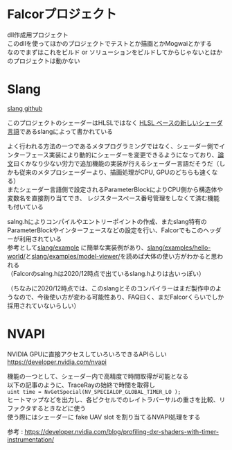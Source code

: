 # Falcorプロジェクト
dll作成用プロジェクト  
このdllを使ってほかのプロジェクトでテストとか描画とかMogwaiとかする  
なのでまずはこれをビルド or ソリューションをビルドしてからじゃないとほかのプロジェクトは動かない  

# Slang
 [slang github](https://github.com/shader-slang/slang)  
 
このプロジェクトのシェーダーはHLSLではなく [HLSL ベースの新しいシェーダ言語](http://masafumi.cocolog-nifty.com/masafumis_diary/2018/11/hlsl-slang-8752.html)であるslangによって書かれている  
 
よく行われる方法の一つであるメタプログラミングではなく、シェーダー側でインターフェース実装により動的にシェーダーを変更できるようになっており、[論文](http://graphics.cs.cmu.edu/projects/slang/)曰くかなり少ない労力で追加機能の実装が行えるシェーダー言語だそうだ（しかも従来のメタプロシェーダーより、描画処理がCPU, GPUのどちらも速くなる）  
 またシェーダー言語側で設定されるParameterBlockによりCPU側から構造体や変数名を直接割り当てでき、 レジスタースペース番号管理をしなくて済む機能も付いている  

salng.hによりコンパイルやエントリーポイントの作成、またslang特有のParameterBlockやインターフェースなどの設定を行い、Falcorでもこのヘッダーが利用されている  
参考として[slang/example](https://github.com/shader-slang/slang/tree/master/examples)  に簡単な実装例があり、[slang/examples/hello-world/](https://github.com/shader-slang/slang/tree/master/examples/hello-world)と[slang/examples/model-viewer/](https://github.com/shader-slang/slang/tree/master/examples/model-viewer)を読めば大体の使い方がわかると思われる  
（Falcorのsalng.hは2020/12時点で出ているslang.hよりは古いっぽい）

（ちなみに2020/12時点では、このslangとそのコンパイラーはまだ製作中のようなので、今後使い方が変わる可能性あり、FAQ曰く、まだFalcorくらいでしか採用されていないらしい）  

# NVAPI
NVIDIA GPUに直接アクセスしていろいろできるAPIらしい  
https://developer.nvidia.com/nvapi  

機能の一つとして、シェーダー内で高精度で時間取得が可能となる  
以下の記事のように、TraceRayの始終で時間を取得し  
`uint time = NvGetSpecial(NV_SPECIALOP_GLOBAL_TIMER_LO );`  
ヒートマップなどを出力し、各ピクセルでのレイトラバーサルの重さを比較、リファクタするときなどに使う  
使う際にはシェーダーに fake UAV slot を割り当てるNVAPI処理をする  

参考 : https://developer.nvidia.com/blog/profiling-dxr-shaders-with-timer-instrumentation/  


<!--stackedit_data:
eyJoaXN0b3J5IjpbLTEyODIxNjY4OTQsMjIyOTAxMjY0LDE4MD
YzMzAwMDgsNjUwNDY1NjU0LDEwNjczNTM2OTksMjU2OTY4OTg1
LDE2MjI4NzIwODUsMTY4MTUwNDUyNywtMTg0MTUzNTQzMiwxOT
c1MzI0NTY1LDE5NzAyMDc4NjUsMzgwMTY0MzgxLC0zMzE5MzE5
MjQsLTEzMzUwNzgzNjQsMTkyMDYxOTg5NCwtMzEzMTUyODQxLC
02NjQyMTA0OTUsLTEzNTI0MzI3MzEsMjAxNjI4MDQ3OCwtOTQ1
ODk0NzQ0XX0=
-->